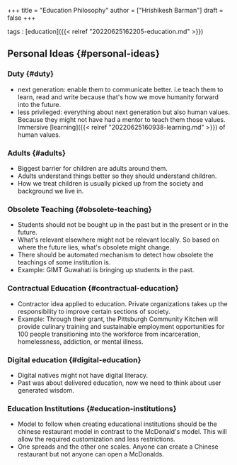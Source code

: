 +++
title = "Education Philosophy"
author = ["Hrishikesh Barman"]
draft = false
+++

tags
: [education]({{< relref "20220625162205-education.md" >}})


## Personal Ideas {#personal-ideas}


### Duty {#duty}

-   next generation: enable them to communicate better. i.e teach them to learn, read and write because that's how we move humanity forward into the future.
-   less privileged: everything about next generation but also human values. Because they might not have had a mentor to teach them those values. Immersive [learning]({{< relref "20220625160938-learning.md" >}}) of human values.


### Adults {#adults}

-   Biggest barrier for children are adults around them.
-   Adults understand things better so they should understand children.
-   How we treat children is usually picked up from the society and background we live in.


### Obsolete Teaching {#obsolete-teaching}

-   Students should not be bought up in the past but in the present or in the future.
-   What's relevant elsewhere might not be relevant locally. So based on where the future lies, what's obsolete might change.
-   There should be automated mechanism to detect how obsolete the teachings of some institution is.
-   Example: GIMT Guwahati is bringing up students in the past.


### Contractual Education {#contractual-education}

-   Contractor idea applied to education. Private organizations takes up the responsibility to improve certain sections of society.
-   Example: Through their grant, the Pittsburgh Community Kitchen will provide culinary training and sustainable employment opportunities for 100 people transitioning into the workforce from incarceration, homelessness, addiction, or mental illness.


### Digital education {#digital-education}

-   Digital natives might not have digital literacy.
-   Past was about delivered education, now we need to think about user generated wisdom.


### Education Institutions {#education-institutions}

-   Model to follow when creating educational institutions should be the chinese restaurant model in contrast to the McDonald's model. This will allow the required customization and less restrictions.
-   One spreads and the other one scales. Anyone can create a Chinese restaurant but not anyone can open a McDonalds.
